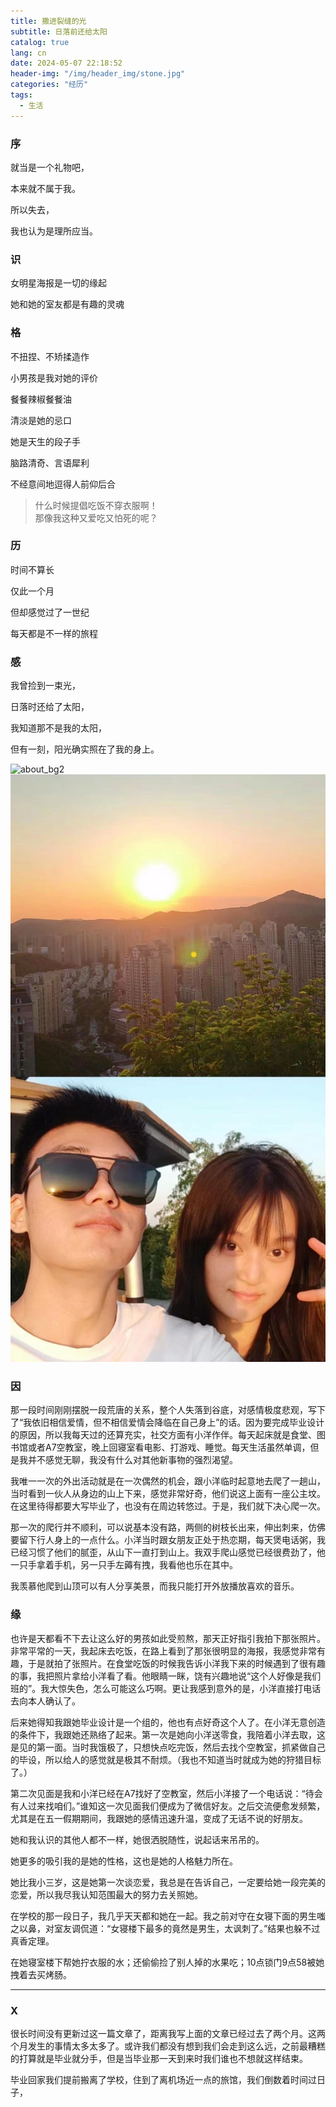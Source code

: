 ```yaml
---
title: 撒进裂缝的光
subtitle: 日落前还给太阳
catalog: true
lang: cn
date: 2024-05-07 22:18:52
header-img: "/img/header_img/stone.jpg"
categories: "经历"
tags:
  - 生活
---
```


### 序

就当是一个礼物吧，

本来就不属于我。

所以失去，

我也认为是理所应当。

### 识

女明星海报是一切的缘起

她和她的室友都是有趣的灵魂

### 格

不扭捏、不矫揉造作

小男孩是我对她的评价

餐餐辣椒餐餐油

清淡是她的忌口

她是天生的段子手

脑路清奇、言语犀利

不经意间地逗得人前仰后合

>什么时候提倡吃饭不穿衣服啊！  
那像我这种又爱吃又怕死的呢？

### 历

时间不算长

仅此一个月

但却感觉过了一世纪

每天都是不一样的旅程

### 感

我曾捡到一束光，

日落时还给了太阳，

我知道那不是我的太阳，

但有一刻，阳光确实照在了我的身上。

<img src="2.jpg" width="350" alt="about_bg2"></img>
![about_bg2](./topazleaf/2.jpg)

### 因

那一段时间刚刚摆脱一段荒唐的关系，整个人失落到谷底，对感情极度悲观，写下了“我依旧相信爱情，但不相信爱情会降临在自己身上”的话。因为要完成毕业设计的原因，所以我每天过的还算充实，社交方面有小洋作伴。每天起床就是食堂、图书馆或者A7空教室，晚上回寝室看电影、打游戏、睡觉。每天生活虽然单调，但是我并不感觉无聊，我没有什么对其他新事物的强烈渴望。

我唯一一次的外出活动就是在一次偶然的机会，跟小洋临时起意地去爬了一趟山，当时看到一伙人从身边的山上下来，感觉非常好奇，他们说这上面有一座公主坟。在这里待得都要大写毕业了，也没有在周边转悠过。于是，我们就下决心爬一次。

那一次的爬行并不顺利，可以说基本没有路，两侧的树枝长出来，伸出刺来，仿佛要留下行人身上的一点什么。小洋当时跟女朋友正处于热恋期，每天煲电话粥，我已经习惯了他们的腻歪，从山下一直打到山上。我双手爬山感觉已经很费劲了，他一只手拿着手机，另一只手左薅有拽，我看他也乐在其中。

我羡慕他爬到山顶可以有人分享美景，而我只能打开外放播放喜欢的音乐。

### 缘

也许是天都看不下去让这么好的男孩如此受煎熬，那天正好指引我拍下那张照片。非常平常的一天，我起床去吃饭，在路上看到了那张很明显的海报，我感觉非常有趣，于是就拍了张照片。在食堂吃饭的时候我告诉小洋我下来的时候遇到了很有趣的事，我把照片拿给小洋看了看。他眼睛一眯，饶有兴趣地说“这个人好像是我们班的”。我大惊失色，怎么可能这么巧啊。更让我感到意外的是，小洋直接打电话去向本人确认了。

后来她得知我跟她毕业设计是一个组的，他也有点好奇这个人了。在小洋无意创造的条件下，我跟她还熟络了起来。第一次是她向小洋送零食，我陪着小洋去取，这是见的第一面。当时我饿极了，只想快点吃完饭，然后去找个空教室，抓紧做自己的毕设，所以给人的感觉就是极其不耐烦。（我也不知道当时就成为她的狩猎目标了。）

第二次见面是我和小洋已经在A7找好了空教室，然后小洋接了一个电话说：“待会有人过来找咱们。”谁知这一次见面我们便成为了微信好友。之后交流便愈发频繁，尤其是在五一假期期间，我跟她的感情迅速升温，变成了无话不说的好朋友。

她和我认识的其他人都不一样，她很洒脱随性，说起话来吊吊的。

她更多的吸引我的是她的性格，这也是她的人格魅力所在。

她比我小三岁，这是她第一次谈恋爱，我总是在告诉自己，一定要给她一段完美的恋爱，所以我尽我认知范围最大的努力去关照她。

在学校的那一段日子，我几乎天天都和她在一起。我之前对守在女寝下面的男生嗤之以鼻，对室友调侃道：“女寝楼下最多的竟然是男生，太讽刺了。”结果也躲不过真香定理。

在她寝室楼下帮她拧衣服的水；还偷偷捡了别人掉的水果吃；10点锁门9点58被她拽着去买烤肠。

---

### X

很长时间没有更新过这一篇文章了，距离我写上面的文章已经过去了两个月。这两个月发生的事情太多太多了。或许我们都没有想到我们会走到这么远，之前最糟糕的打算就是毕业就分手，但是当毕业那一天到来时我们谁也不想就这样结束。

毕业回家我们提前搬离了学校，住到了离机场近一点的旅馆，我们倒数着时间过日子，